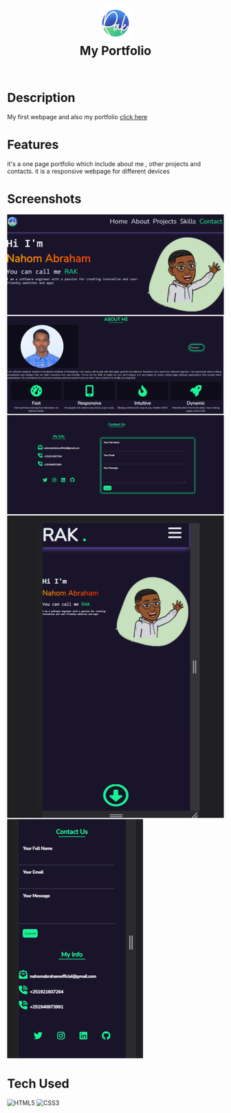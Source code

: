 <div align="center">
      <h1> <img src="img/logo.png" width="80px"><br/>My Portfolio </h1>
     </div>
<p align="center"> 
<a href="https://twitter.com/rakkpoper" target="_blank"><img alt="" src="https://img.shields.io/badge/Twitter-1DA1F2?style=normal&logo=twitter&logoColor=white" style="vertical-align:center" /></a> 
<a href="https://www.instagram.com/" target="_blank"><img alt="" src="https://img.shields.io/badge/Instagram-E4405F?style=normal&logo=instagram&logoColor=white" style="vertical-align:center" /></a> 
<a href="}" target="_blank">
<img alt="" src="https://img.shields.io/badge/LinkedIn-0077B5?style=normal&logo=linkedin&logoColor=white" style="vertical-align:center" /></a> 
</p>

# Description

My first webpage and also my portfolio
<a href="https://voidrak.github.io/" target="_blank">click here </a>

# Features

it's a one page portfolio which include about me , other projects and contacts. it is a responsive webpage for different devices

# Screenshots

<img src="img/screenshot444 (1).png">
 <img src="img/screenshot508 (2).png">
  <img src="img/screenshot527 (3).png">
  <img src="img/screenshot546 (4).png"> 
  <img src="img/screenshot605 (5).png">

# Tech Used

![HTML5](https://img.shields.io/badge/html5-%23E34F26.svg?style=for-the-badge&logo=html5&logoColor=white) ![CSS3](https://img.shields.io/badge/css3-%231572B6.svg?style=for-the-badge&logo=css3&logoColor=white)
